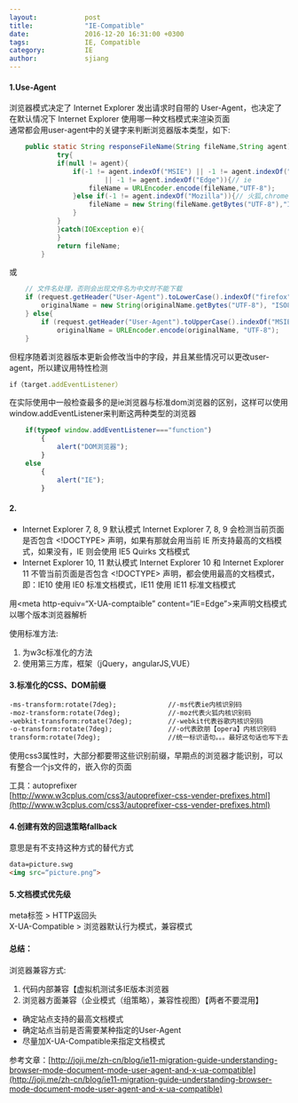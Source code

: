 ```yaml
---
layout:            post
title:             "IE-Compatible"
date:              2016-12-20 16:31:00 +0300
tags:              IE, Compatible  
category:          IE
author:            sjiang
---
```


#### 1.Use-Agent

浏览器模式决定了 Internet Explorer 发出请求时自带的 User-Agent，也决定了在默认情况下 Internet Explorer 使用哪一种文档模式来渲染页面  
通常都会用user-agent中的关键字来判断浏览器版本类型，如下:
  
```java
	public static String responseFileName(String fileName,String agent){
			try{
			if(null != agent){
				if(-1 != agent.indexOf("MSIE") || -1 != agent.indexOf("Trident") 
						|| -1 != agent.indexOf("Edge")){// ie
					fileName = URLEncoder.encode(fileName,"UTF-8");
				}else if(-1 != agent.indexOf("Mozilla")){// 火狐,chrome等
					fileName = new String(fileName.getBytes("UTF-8"),"ISO8859-1");
				}
			}
			}catch(IOException e){	
			}
			return fileName;
		}
```
或

```java
	// 文件名处理，否则会出现文件名为中文时不能下载
	if (request.getHeader("User-Agent").toLowerCase().indexOf("firefox") > 0) {
		originalName = new String(originalName.getBytes("UTF-8"), "ISO8859-1");// firefox浏览器
	} else{
		if (request.getHeader("User-Agent").toUpperCase().indexOf("MSIE") > 0) 
			originalName = URLEncoder.encode(originalName, "UTF-8");
	}
``` 

但程序随着浏览器版本更新会修改当中的字段，并且某些情况可以更改user-agent，所以建议用特性检测 

```javascript
if（target.addEventListener）
```
在实际使用中一般检查最多的是ie浏览器与标准dom浏览器的区别，这样可以使用window.addEventListener来判断这两种类型的浏览器

```javascript
	if(typeof window.addEventListener==="function") 
		{ 
	    	alert("DOM浏览器"); 
		} 
	else 
		{ 
	   		alert("IE"); 
		}  
```

#### 2. <!DOCTYPE html>

- Internet Explorer 7, 8, 9 默认模式
Internet Explorer 7, 8, 9 会检测当前页面是否包含 <!DOCTYPE> 声明，如果有那就会用当前 IE 所支持最高的文档模式，如果没有，IE 则会使用 IE5 Quirks 文档模式  
- Internet Explorer 10, 11 默认模式
Internet Explorer 10 和 Internet Explorer 11 不管当前页面是否包含 <!DOCTYPE> 声明，都会使用最高的文档模式，即：IE10 使用 IE0 标准文档模式，IE11 使用 IE11 标准文档模式  

用<meta http-equiv=“X-UA-comptaible” content=“IE=Edge”>来声明文档模式以哪个版本浏览器解析  

使用标准方法:  
1. 为w3c标准化的方法  
2. 使用第三方库，框架（jQuery，angularJS,VUE）


#### 3.标准化的CSS、DOM前缀

```html
-ms-transform:rotate(7deg);             //-ms代表ie内核识别码
-moz-transform:rotate(7deg);            //-moz代表火狐内核识别码
-webkit-transform:rotate(7deg);         //-webkit代表谷歌内核识别码
-o-transform:rotate(7deg);              //-o代表欧朋【opera】内核识别码
transform:rotate(7deg);                 //统一标识语句。。。最好这句话也写下去，符合w3c标准
```
使用css3属性时，大部分都要带这些识别前缀，早期点的浏览器才能识别，可以有整合一个js文件的，嵌入你的页面  

工具：autoprefixer  
[http://www.w3cplus.com/css3/autoprefixer-css-vender-prefixes.html](http://www.w3cplus.com/css3/autoprefixer-css-vender-prefixes.html)  

#### 4.创建有效的回退策略fallback
意思是有不支持这种方式的替代方式 

```html
data=picture.swg  
<img src=“picture.png”>
```

#### 5.文档模式优先级
meta标签 > HTTP返回头  
X-UA-Compatible > 浏览器默认行为模式，兼容模式  


#### 总结：
浏览器兼容方式:  
1. 代码内部兼容【虚拟机测试多IE版本浏览器  
2. 浏览器方面兼容（企业模式（组策略），兼容性视图）【两者不要混用】

- 确定站点支持的最高文档模式
- 确定站点当前是否需要某种指定的User-Agent
- 尽量加X-UA-Compatible来指定文档模式




参考文章：[http://joji.me/zh-cn/blog/ie11-migration-guide-understanding-browser-mode-document-mode-user-agent-and-x-ua-compatible](http://joji.me/zh-cn/blog/ie11-migration-guide-understanding-browser-mode-document-mode-user-agent-and-x-ua-compatible)



